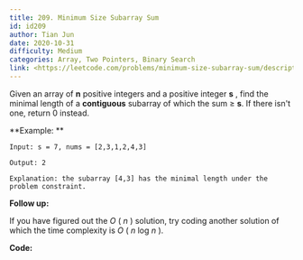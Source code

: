 ```yaml
---
title: 209. Minimum Size Subarray Sum
id: id209
author: Tian Jun
date: 2020-10-31
difficulty: Medium
categories: Array, Two Pointers, Binary Search
link: <https://leetcode.com/problems/minimum-size-subarray-sum/description/>
---
```


Given an array of **n** positive integers and a positive integer **s** , find
the minimal length of a **contiguous** subarray of which the sum ≥ **s**. If
there isn't one, return 0 instead.

**Example:  **
            
	Input: s = 7, nums = [2,3,1,2,4,3]    
	Output: 2    
	Explanation: the subarray [4,3] has the minimal length under the problem constraint.

**Follow up:**

If you have figured out the _O_ ( _n_ ) solution, try coding another solution
of which the time complexity is _O_ ( _n_ log _n_ ).


**Code:**
